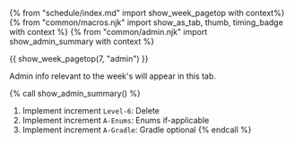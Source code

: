 {% from "schedule/index.md" import show_week_pagetop with context%}
{% from "common/macros.njk" import show_as_tab, thumb, timing_badge with context %}
{% from "common/admin.njk" import show_admin_summary with context %}

{{ show_week_pagetop(7, "admin") }}

<box type="info" dismissible>

Admin info relevant to the week's will appear in this tab.
</box>

{% call show_admin_summary() %}
1. Implement increment `Level-6`: Delete
1. Implement increment `A-Enums`: Enums <span class="badge badge-pill badge-secondary">if-applicable</span>
1. Implement increment `A-Gradle`: Gradle <span class="badge badge-pill badge-secondary">optional</span>
{% endcall %}

<include src="dukeFragment.md" boilerplate var-displacement="../.." var-header="**`Level-6`: Delete**" var-fragment="text.md#level6" />
<include src="dukeFragment.md" boilerplate var-displacement="../.." var-header="**`A-Enums`: Enums**" var-tag="if-applicable" var-fragment="extensions.mbdf#A-Enums" />
<include src="dukeFragment.md" boilerplate var-displacement="../.." var-header="**`A-Gradle`: Gradle**" var-tag="optional" var-fragment="extensions.mbdf#A-Gradle" />

